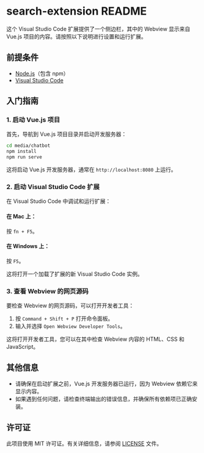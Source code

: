 # search-extension README

这个 Visual Studio Code 扩展提供了一个侧边栏，其中的 Webview 显示来自 Vue.js 项目的内容。请按照以下说明进行设置和运行扩展。

## 前提条件

- [Node.js](https://nodejs.org/)（包含 npm）
- [Visual Studio Code](https://code.visualstudio.com/)

## 入门指南

### 1. 启动 Vue.js 项目

首先，导航到 Vue.js 项目目录并启动开发服务器：

```bash
cd media/chatbot
npm install
npm run serve
```

这将启动 Vue.js 开发服务器，通常在 `http://localhost:8080` 上运行。

### 2. 启动 Visual Studio Code 扩展

在 Visual Studio Code 中调试和运行扩展：

#### 在 Mac 上：

按 `fn + F5`。

#### 在 Windows 上：

按 `F5`。

这将打开一个加载了扩展的新 Visual Studio Code 实例。

### 3. 查看 Webview 的网页源码

要检查 Webview 的网页源码，可以打开开发者工具：

1. 按 `Command + Shift + P` 打开命令面板。
2. 输入并选择 `Open Webview Developer Tools`。

这将打开开发者工具，您可以在其中检查 Webview 内容的 HTML、CSS 和 JavaScript。

## 其他信息

- 请确保在启动扩展之前，Vue.js 开发服务器已运行，因为 Webview 依赖它来显示内容。
- 如果遇到任何问题，请检查终端输出的错误信息，并确保所有依赖项已正确安装。

## 许可证

此项目使用 MIT 许可证。有关详细信息，请参阅 [LICENSE](../LICENSE) 文件。